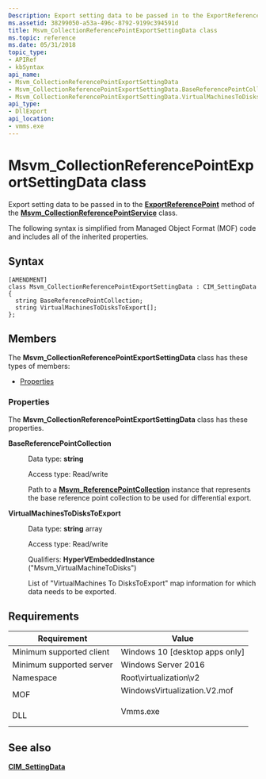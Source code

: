 ```yaml
---
Description: Export setting data to be passed in to the ExportReferencePoint method of the Msvm\_CollectionReferencePointService class.
ms.assetid: 38299050-a53a-496c-8792-9199c394591d
title: Msvm_CollectionReferencePointExportSettingData class
ms.topic: reference
ms.date: 05/31/2018
topic_type: 
- APIRef
- kbSyntax
api_name: 
- Msvm_CollectionReferencePointExportSettingData
- Msvm_CollectionReferencePointExportSettingData.BaseReferencePointCollection
- Msvm_CollectionReferencePointExportSettingData.VirtualMachinesToDisksToExport
api_type: 
- DllExport
api_location: 
- vmms.exe
---
```


# Msvm\_CollectionReferencePointExportSettingData class

Export setting data to be passed in to the [**ExportReferencePoint**](msvm-collectionreferencepointservice-exportreferencepoint.md) method of the [**Msvm\_CollectionReferencePointService**](msvm-collectionreferencepointservice.md) class.

The following syntax is simplified from Managed Object Format (MOF) code and includes all of the inherited properties.

## Syntax

``` syntax
[AMENDMENT]
class Msvm_CollectionReferencePointExportSettingData : CIM_SettingData
{
  string BaseReferencePointCollection;
  string VirtualMachinesToDisksToExport[];
};
```

## Members

The **Msvm\_CollectionReferencePointExportSettingData** class has these types of members:

-   [Properties](#properties)

### Properties

The **Msvm\_CollectionReferencePointExportSettingData** class has these properties.

<dl> <dt>

**BaseReferencePointCollection**
</dt> <dd> <dl> <dt>

Data type: **string**
</dt> <dt>

Access type: Read/write
</dt> </dl>

Path to a [**Msvm\_ReferencePointCollection**](msvm-referencepointcollection.md) instance that represents the base reference point collection to be used for differential export.

</dd> <dt>

**VirtualMachinesToDisksToExport**
</dt> <dd> <dl> <dt>

Data type: **string** array
</dt> <dt>

Access type: Read/write
</dt> <dt>

Qualifiers: **HyperVEmbeddedInstance** ("Msvm\_VirtualMachineToDisks")
</dt> </dl>

List of "VirtualMachines To DisksToExport" map information for which data needs to be exported.

</dd> </dl>

## Requirements



| Requirement | Value |
|-------------------------------------|---------------------------------------------------------------------------------------------------------|
| Minimum supported client<br/> | Windows 10 \[desktop apps only\]<br/>                                                             |
| Minimum supported server<br/> | Windows Server 2016<br/>                                                                          |
| Namespace<br/>                | Root\\virtualization\\v2<br/>                                                                     |
| MOF<br/>                      | <dl> <dt>WindowsVirtualization.V2.mof</dt> </dl> |
| DLL<br/>                      | <dl> <dt>Vmms.exe</dt> </dl>                     |



## See also

<dl> <dt>

[**CIM\_SettingData**](cim-settingdata.md)
</dt> </dl>

 

 




